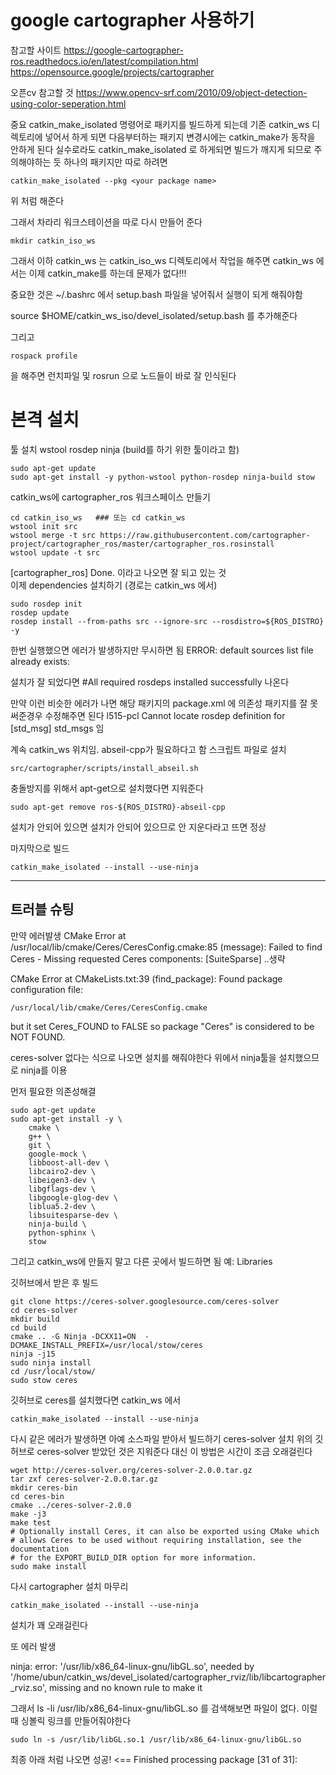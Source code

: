 # google cartographer 사용하기 
참고할 사이트
https://google-cartographer-ros.readthedocs.io/en/latest/compilation.html
https://opensource.google/projects/cartographer

오픈cv 참고할 것 
https://www.opencv-srf.com/2010/09/object-detection-using-color-seperation.html

중요 catkin_make_isolated 명령어로 패키지를 빌드하게 되는데 
기존 catkin_ws 디렉토리에 넣어서 하게 되면 
다음부터하는 패키지 변경시에는 catkin_make가 동작을 안하게 된다
실수로라도 catkin_make_isolated 로 하게되면 빌드가 깨지게 되므로 주의해야하는 듯
하나의 패키지만 따로 하려면 
```
catkin_make_isolated --pkg <your package name> 
```
위 처럼 해준다

그래서 차라리 워크스테이션을 따로 다시 만들어 준다


```
mkdir catkin_iso_ws
```
그래서 이하 catkin_ws 는 catkin_iso_ws 디렉토리에서 작업을 해주면 
catkin_ws 에서는 이제 catkin_make를 하는데 문제가 없다!!! 

중요한 것은 ~/.bashrc 에서 setup.bash 파일을 넣어줘서 실행이 되게 해줘야함

source $HOME/catkin_ws_iso/devel_isolated/setup.bash
를 추가해준다

그리고 
```
rospack profile
```
을 해주면 런치파일 및 rosrun 으로 노드들이 바로 잘 인식된다


# 본격 설치

툴 설치 wstool rosdep ninja (build를 하기 위한 툴이라고 함)
```
sudo apt-get update
sudo apt-get install -y python-wstool python-rosdep ninja-build stow
```

catkin_ws에 cartographer_ros 워크스페이스 만들기
```
cd catkin_iso_ws   ### 또는 cd catkin_ws
wstool init src
wstool merge -t src https://raw.githubusercontent.com/cartographer-project/cartographer_ros/master/cartographer_ros.rosinstall
wstool update -t src
```

[cartographer_ros] Done. 이라고 나오면 잘 되고 있는 것  
이제 dependencies 설치하기 (경로는 catkin_ws 에서)
```
sudo rosdep init
rosdep update
rosdep install --from-paths src --ignore-src --rosdistro=${ROS_DISTRO} -y
```
한번 실행했으면 에러가 발생하지만 무시하면 됨
ERROR: default sources list file already exists:

설치가 잘 되었다면 #All required rosdeps installed successfully 
나온다

만약 이런 비슷한 에러가 나면 해당 패키지의 package.xml 에 의존성 패키지를 잘 못 써준경우
수정해주면 된다
l515-pcl Cannot locate rosdep definition for [std_msg]
std_msgs 임

계속 catkin_ws 위치임. abseil-cpp가 필요하다고 함 스크립트 파일로 설치
```
src/cartographer/scripts/install_abseil.sh
```
충돌방지를 위해서 apt-get으로 설치했다면 지워준다
```
sudo apt-get remove ros-${ROS_DISTRO}-abseil-cpp
```
설치가 안되어 있으면 설치가 안되어 있으므로 안 지운다라고 뜨면 정상

마지막으로 빌드 
```
catkin_make_isolated --install --use-ninja

```

___

## 트러블 슈팅

만약 
에러발생
CMake Error at /usr/local/lib/cmake/Ceres/CeresConfig.cmake:85 (message):
  Failed to find Ceres - Missing requested Ceres components: [SuiteSparse]
  ..생략

CMake Error at CMakeLists.txt:39 (find_package):
  Found package configuration file:

    /usr/local/lib/cmake/Ceres/CeresConfig.cmake

  but it set Ceres_FOUND to FALSE so package "Ceres" is considered to be NOT
  FOUND.


ceres-solver 없다는 식으로 나오면 설치를 해줘야한다
위에서 ninja툴을 설치했으므로 ninja를 이용

먼저 필요한 의존성해결
```
sudo apt-get update
sudo apt-get install -y \
    cmake \
    g++ \
    git \
    google-mock \
    libboost-all-dev \
    libcairo2-dev \
    libeigen3-dev \
    libgflags-dev \
    libgoogle-glog-dev \
    liblua5.2-dev \
    libsuitesparse-dev \
    ninja-build \
    python-sphinx \
    stow
```
그리고 catkin_ws에 만들지 말고 다른 곳에서 빌드하면 됨 예: Libraries

깃허브에서 받은 후 빌드
```
git clone https://ceres-solver.googlesource.com/ceres-solver
cd ceres-solver
mkdir build
cd build
cmake .. -G Ninja -DCXX11=ON  -DCMAKE_INSTALL_PREFIX=/usr/local/stow/ceres
ninja -j15
sudo ninja install
cd /usr/local/stow/ 
sudo stow ceres
```

깃허브로 ceres를 설치했다면 catkin_ws 에서
```
catkin_make_isolated --install --use-ninja
```

다시 같은 에러가 발생하면 아예 소스파일 받아서 빌드하기 ceres-solver 설치
위의 깃허브로 ceres-solver 받았던 것은 지워준다
대신 이 방법은 시간이 조금 오래걸린다

```
wget http://ceres-solver.org/ceres-solver-2.0.0.tar.gz
tar zxf ceres-solver-2.0.0.tar.gz
mkdir ceres-bin
cd ceres-bin
cmake ../ceres-solver-2.0.0
make -j3
make test
# Optionally install Ceres, it can also be exported using CMake which
# allows Ceres to be used without requiring installation, see the documentation
# for the EXPORT_BUILD_DIR option for more information.
sudo make install
```


다시 cartographer 설치 마무리
```
catkin_make_isolated --install --use-ninja
```
설치가 꽤 오래걸린다



또 에러 발생

ninja: error: '/usr/lib/x86_64-linux-gnu/libGL.so', needed by '/home/ubun/catkin_ws/devel_isolated/cartographer_rviz/lib/libcartographer_rviz.so', missing and no known rule to make it


그래서 ls -li /usr/lib/x86_64-linux-gnu/libGL.so
를 검색해보면 파일이 없다. 이럴때 싱볼릭 링크를 만들어줘야한다
```
sudo ln -s /usr/lib/libGL.so.1 /usr/lib/x86_64-linux-gnu/libGL.so

```

최종 아래 처럼 나오면 성공! 
<== Finished processing package [31 of 31]:

